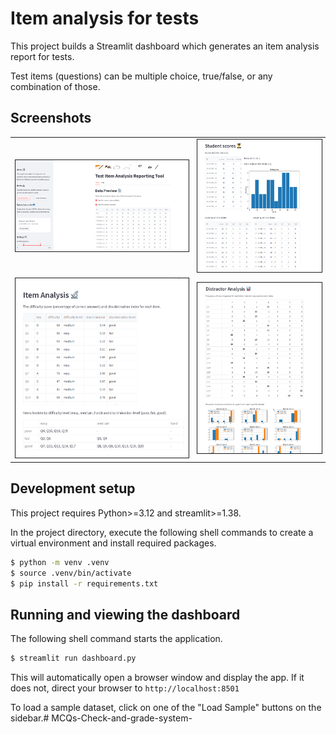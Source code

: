 # Item analysis for tests

This project builds a Streamlit dashboard which generates an item analysis report for tests.

Test items (questions) can be multiple choice, true/false, or any combination of those.

## Screenshots


<table>
  <tr>
    <td> <img src="img/screenshot1.png"  width = 100% border=1></td>
    <td><img src="img/screenshot2.png" width = 100% border=1></td>
   </tr> 
   <tr>
    <td> <img src="img/screenshot3.png" width = 100% border=1></td>
    <td><img src="img/screenshot4.png" width = 100% border=1></td>
  </td>
  </tr>
</table>

## Development setup

This project requires Python>=3.12 and streamlit>=1.38.

In the project directory, execute the following shell commands to create a virtual environment and install required packages.

```bash
$ python -m venv .venv
$ source .venv/bin/activate
$ pip install -r requirements.txt
```

## Running and viewing the dashboard
The following shell command starts the application.

```bash
$ streamlit run dashboard.py
```

This will automatically open a browser window and display the app. If it does not, direct your browser to `http://localhost:8501`

To load a sample dataset, click on one of the "Load Sample" buttons on the sidebar.#   M C Q s - C h e c k - a n d - g r a d e - s y s t e m - 
 
 